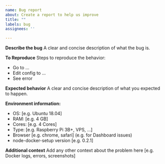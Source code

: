 ```yaml
---
name: Bug report
about: Create a report to help us improve
title: ""
labels: bug
assignees: ''

---
```


<!--- Remove text and sections that do not apply -->
<!--- Please anonymize personal data such as IP addresses --> 

**Describe the bug**
A clear and concise description of what the bug is.

**To Reproduce**
Steps to reproduce the behavior:
- Go to ...
- Edit config to ...
- See error

**Expected behavior**
A clear and concise description of what you expected to happen.

**Environment information:**
 - OS: [e.g. Ubuntu 18.04]
 - RAM: [e.g. 4 GB]
 - Cores: [e.g. 4 Cores]
 - Type: [e.g. Raspberry Pi 3B+, VPS, ...]
 - Browser [e.g. chrome, safari] (e.g. for Dashboard issues)
 - node-docker-setup version [e.g. 0.2.1]

**Additional context**
Add any other context about the problem here [e.g. Docker logs, errors, screenshots]
